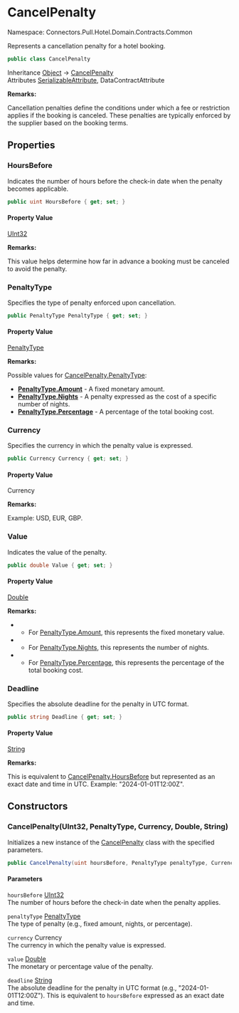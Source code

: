 # CancelPenalty

Namespace: Connectors.Pull.Hotel.Domain.Contracts.Common

Represents a cancellation penalty for a hotel booking.

```csharp
public class CancelPenalty
```

Inheritance [Object](https://docs.microsoft.com/en-us/dotnet/api/system.object) → [CancelPenalty](./connectors.pull.hotel.domain.contracts.common.cancelpenalty)<br />
Attributes [SerializableAttribute](https://docs.microsoft.com/en-us/dotnet/api/system.serializableattribute), DataContractAttribute

**Remarks:**

Cancellation penalties define the conditions under which a fee or restriction applies if the booking is canceled.
 These penalties are typically enforced by the supplier based on the booking terms.

## Properties

### **HoursBefore**

Indicates the number of hours before the check-in date when the penalty becomes applicable.

```csharp
public uint HoursBefore { get; set; }
```

#### Property Value

[UInt32](https://docs.microsoft.com/en-us/dotnet/api/system.uint32)<br />

**Remarks:**

This value helps determine how far in advance a booking must be canceled to avoid the penalty.

### **PenaltyType**

Specifies the type of penalty enforced upon cancellation.

```csharp
public PenaltyType PenaltyType { get; set; }
```

#### Property Value

[PenaltyType](./connectors.pull.hotel.domain.contracts.common.penaltytype)<br />

**Remarks:**

Possible values for [CancelPenalty.PenaltyType](./connectors.pull.hotel.domain.contracts.common.cancelpenalty#penaltytype):

- **[PenaltyType.Amount](./connectors.pull.hotel.domain.contracts.common.penaltytype#amount)** - A fixed monetary amount.
- **[PenaltyType.Nights](./connectors.pull.hotel.domain.contracts.common.penaltytype#nights)** - A penalty expressed as the cost of a specific number of nights.
- **[PenaltyType.Percentage](./connectors.pull.hotel.domain.contracts.common.penaltytype#percentage)** - A percentage of the total booking cost.

### **Currency**

Specifies the currency in which the penalty value is expressed.

```csharp
public Currency Currency { get; set; }
```

#### Property Value

Currency<br />

**Remarks:**

Example: USD, EUR, GBP.

### **Value**

Indicates the value of the penalty.

```csharp
public double Value { get; set; }
```

#### Property Value

[Double](https://docs.microsoft.com/en-us/dotnet/api/system.double)<br />

**Remarks:**

- - For [PenaltyType.Amount](./connectors.pull.hotel.domain.contracts.common.penaltytype#amount), this represents the fixed monetary value.
- - For [PenaltyType.Nights](./connectors.pull.hotel.domain.contracts.common.penaltytype#nights), this represents the number of nights.
- - For [PenaltyType.Percentage](./connectors.pull.hotel.domain.contracts.common.penaltytype#percentage), this represents the percentage of the total booking cost.

### **Deadline**

Specifies the absolute deadline for the penalty in UTC format.

```csharp
public string Deadline { get; set; }
```

#### Property Value

[String](https://docs.microsoft.com/en-us/dotnet/api/system.string)<br />

**Remarks:**

This is equivalent to [CancelPenalty.HoursBefore](./connectors.pull.hotel.domain.contracts.common.cancelpenalty#hoursbefore) but represented as an exact date and time in UTC.
 Example: "2024-01-01T12:00Z".

## Constructors

### **CancelPenalty(UInt32, PenaltyType, Currency, Double, String)**

Initializes a new instance of the [CancelPenalty](./connectors.pull.hotel.domain.contracts.common.cancelpenalty) class with the specified parameters.

```csharp
public CancelPenalty(uint hoursBefore, PenaltyType penaltyType, Currency currency, double value, string deadline)
```

#### Parameters

`hoursBefore` [UInt32](https://docs.microsoft.com/en-us/dotnet/api/system.uint32)<br />
The number of hours before the check-in date when the penalty applies.

`penaltyType` [PenaltyType](./connectors.pull.hotel.domain.contracts.common.penaltytype)<br />
The type of penalty (e.g., fixed amount, nights, or percentage).

`currency` Currency<br />
The currency in which the penalty value is expressed.

`value` [Double](https://docs.microsoft.com/en-us/dotnet/api/system.double)<br />
The monetary or percentage value of the penalty.

`deadline` [String](https://docs.microsoft.com/en-us/dotnet/api/system.string)<br />
The absolute deadline for the penalty in UTC format (e.g., "2024-01-01T12:00Z"). 
 This is equivalent to `hoursBefore` expressed as an exact date and time.
